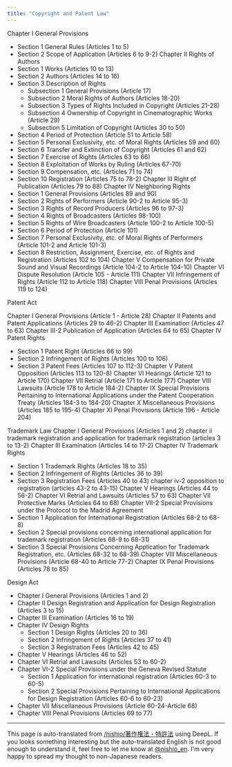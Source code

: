 ```yaml
---
title: "Copyright and Patent Law"
---
```



Chapter I General Provisions
- Section 1 General Rules (Articles 1 to 5)
- Section 2 Scope of Application (Articles 6 to 9-2)
Chapter II Rights of Authors
- Section 1 Works (Articles 10 to 13)
- Section 2 Authors (Articles 14 to 16)
- Section 3 Description of Rights
    - Subsection 1 General Provisions (Article 17)
    - Subsection 2 Moral Rights of Authors (Articles 18-20)
    - Subsection 3 Types of Rights Included in Copyright (Articles 21-28)
    - Subsection 4 Ownership of Copyright in Cinematographic Works (Article 29)
    - Subsection 5 Limitation of Copyright (Articles 30 to 50)
- Section 4 Period of Protection (Article 51 to Article 58)
- Section 5 Personal Exclusivity, etc. of Moral Rights (Articles 59 and 60)
- Section 6 Transfer and Extinction of Copyright (Articles 61 and 62)
- Section 7 Exercise of Rights (Articles 63 to 66)
- Section 8 Exploitation of Works by Ruling (Articles 67-70)
- Section 9 Compensation, etc. (Articles 71 to 74)
- Section 10 Registration (Articles 75 to 78-2)
Chapter III Right of Publication (Articles 79 to 88)
Chapter IV Neighboring Rights
- Section 1 General Provisions (Articles 89 and 90)
- Section 2 Rights of Performers (Article 90-2 to Article 95-3)
- Section 3 Rights of Record Producers (Articles 96 to 97-3)
- Section 4 Rights of Broadcasters (Articles 98-100)
- Section 5 Rights of Wire Broadcasters (Article 100-2 to Article 100-5)
- Section 6 Period of Protection (Article 101)
- Section 7 Personal Exclusivity, etc. of Moral Rights of Performers (Article 101-2 and Article 101-3)
- Section 8 Restriction, Assignment, Exercise, etc. of Rights and Registration (Articles 102 to 104)
Chapter V Compensation for Private Sound and Visual Recordings (Article 104-2 to Article 104-10)
Chapter VI Dispute Resolution (Article 105 - Article 111)
Chapter VII Infringement of Rights (Article 112 to Article 118)
Chapter VIII Penal Provisions (Articles 119 to 124)

Patent Act

Chapter I General Provisions (Article 1 - Article 28)
Chapter II Patents and Patent Applications (Articles 29 to 46-2)
Chapter III Examination (Articles 47 to 63)
Chapter III-2 Publication of Application (Articles 64 to 65)
Chapter IV Patent Rights
- Section 1 Patent Right (Articles 66 to 99)
- Section 2 Infringement of Rights (Articles 100 to 106)
- Section 3 Patent Fees (Articles 107 to 112-3)
Chapter V Patent Opposition (Articles 113 to 120-8)
Chapter VI Hearings (Article 121 to Article 170)
Chapter VII Retrial (Article 171 to Article 177)
Chapter VIII Lawsuits (Article 178 to Article 184-2)
Chapter IX Special Provisions Pertaining to International Applications under the Patent Cooperation Treaty (Articles 184-3 to 184-20)
Chapter X Miscellaneous Provisions (Articles 185 to 195-4)
Chapter XI Penal Provisions (Article 196 - Article 204)

Trademark Law
Chapter I General Provisions (Articles 1 and 2)
chapter ii trademark registration and application for trademark registration (articles 3 to 13-2)
Chapter III Examination (Articles 14 to 17-2)
Chapter IV Trademark Rights
- Section 1 Trademark Rights (Articles 18 to 35)
- Section 2 Infringement of Rights (Articles 36 to 39)
- Section 3 Registration Fees (Articles 40 to 43)
chapter iv-2 opposition to registration (articles 43-2 to 43-15)
Chapter V Hearings (Articles 44 to 56-2)
Chapter VI Retrial and Lawsuits (Articles 57 to 63)
Chapter VII Protective Marks (Articles 64 to 68)
Chapter VII-2 Special Provisions under the Protocol to the Madrid Agreement
- Section 1 Application for International Registration (Articles 68-2 to 68-8)
- Section 2 Special provisions concerning international application for trademark registration (Articles 68-9 to 68-31)
- Section 3 Special Provisions Concerning Application for Trademark Registration, etc. (Articles 68-32 to 68-39)
Chapter VIII Miscellaneous Provisions (Article 68-40 to Article 77-2)
Chapter IX Penal Provisions (Articles 78 to 85)

Design Act
- Chapter I General Provisions (Articles 1 and 2)
- Chapter II Design Registration and Application for Design Registration (Articles 3 to 15)
- Chapter III Examination (Articles 16 to 19)
- Chapter IV Design Rights
    - Section 1 Design Rights (Articles 20 to 36)
    - Section 2 Infringement of Rights (Articles 37 to 41)
    - Section 3 Registration Fees (Articles 42 to 45)
- Chapter V Hearings (Articles 46 to 52)
- Chapter VI Retrial and Lawsuits (Articles 53 to 60-2)
- Chapter VI-2 Special Provisions under the Geneva Revised Statute
    - Section 1 Application for international registration (Articles 60-3 to 60-5)
    - Section 2 Special Provisions Pertaining to International Applications for Design Registration (Articles 60-6 to 60-23)
- Chapter VII Miscellaneous Provisions (Article 60-24-Article 68)
- Chapter VIII Penal Provisions (Articles 69 to 77)

---
This page is auto-translated from [/nishio/著作権法・特許法](https://scrapbox.io/nishio/著作権法・特許法) using DeepL. If you looks something interesting but the auto-translated English is not good enough to understand it, feel free to let me know at [@nishio_en](https://twitter.com/nishio_en). I'm very happy to spread my thought to non-Japanese readers.
